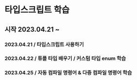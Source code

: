 # 타입스크립트 학습
## 시작 2023.04.21 ~
### 2023.04.21 / 타입스크립트 사용하기
### 2023.04.22 / 튜플 타입 배우기 / 커스텀 타입 enum 학습
### 2023.04.25 / 자동 컴파일 명령어 & 다중 컴파일 명령어 학습
